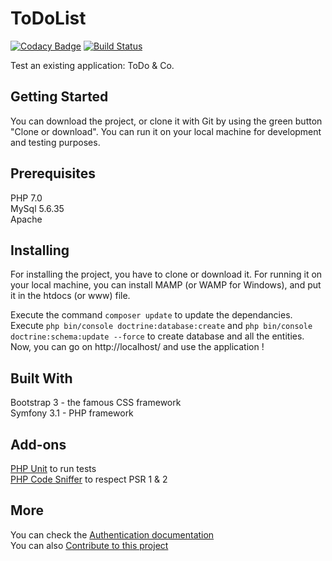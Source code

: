 ToDoList
========

[![Codacy Badge](https://api.codacy.com/project/badge/Grade/6188c936cc054215a7336e6ac3d88ab5)](https://www.codacy.com/app/Emma1987/OC_P8?utm_source=github.com&amp;utm_medium=referral&amp;utm_content=Emma1987/OC_P8&amp;utm_campaign=Badge_Grade) [![Build Status](https://travis-ci.com/Emma1987/OC_P8.svg?branch=master)](https://travis-ci.com/Emma1987/OC_P8)


Test an existing application: ToDo & Co.  

## Getting Started
You can download the project, or clone it with Git by using the green button "Clone or download". You can run it on your local machine for development and testing purposes.

## Prerequisites
PHP 7.0  
MySql 5.6.35  
Apache  

## Installing
For installing the project, you have to clone or download it. For running it on your local machine, you can install MAMP (or WAMP for Windows), and put it in the htdocs (or www) file.

Execute the command `composer update` to update the dependancies.  
Execute `php bin/console doctrine:database:create` and `php bin/console doctrine:schema:update --force` to create database and all the entities.
Now, you can go on http://localhost/ and use the application !

## Built With
Bootstrap 3 - the famous CSS framework  
Symfony 3.1 - PHP framework  

## Add-ons
[PHP Unit](https://github.com/sebastianbergmann/phpunit) to run tests  
[PHP Code Sniffer](https://github.com/squizlabs/PHP_CodeSniffer) to respect PSR 1 & 2  

## More
You can check the [Authentication documentation](https://github.com/Emma1987/OC_P8/blob/Docs/Authentication.md)  
You can also [Contribute to this project](https://github.com/Emma1987/OC_P8/blob/Docs/Contributing.md)
